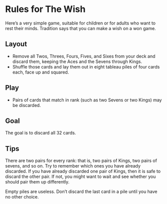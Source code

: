 # Rules for The Wish
Here’s a very simple game, suitable for children or for adults who want to rest their minds. Tradition says that you can make a wish on a won game.
## Layout
- Remove all Twos, Threes, Fours, Fives, and Sixes from your deck and discard them, keeping the Aces and the Sevens through Kings.
- Shuffle those cards and lay them out in eight tableau piles of four cards each, face up and squared.
## Play
- Pairs of cards that match in rank (such as two Sevens or two Kings) may be discarded.

## Goal
The goal is to discard all 32 cards.

## Tips
There are two pairs for every rank: that is, two pairs of Kings, two pairs of sevens, and so on.
Try to remember which ones you have already discarded.
If you have already discarded one pair of Kings, then it is safe to discard the other pair.
If not, you might want to wait and see whether you should pair them up differently.

Empty piles are useless. Don’t discard the last card in a pile until you have no other choice. 
